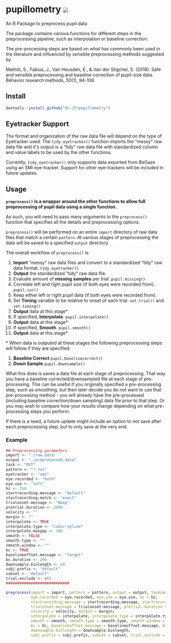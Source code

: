 # pupillometry <img src = "reference/figures/logo.png">

An R Package to preprocess pupil data

The package contains various functions for different steps in the preprocessing pipeline, such as interpolation or baseline correction.

The pre-processing steps are based on what has commonly been used in the literature and influenced by sensible preprocessing methods suggested by

Mathôt, S., Fabius, J., Van Heusden, E., & Van der Stigchel, S. (2018). Safe and sensible preprocessing and baseline correction of pupil-size data. Behavior research methods, 50(1), 94-106.

## Install

```r
devtools::install_github("dr-JT/pupillometry")
```

## Eyetracker Support

The format and organization of the raw data file will depend on the type of Eyetracker used. The `tidy_eyetracker()` function imports the "messy" raw data file and it's output is a "tidy" raw data file with standardized column and value labels to be used by the other functions. 

Currently, `tidy_eyetracker()` only supports data exported from BeGaze using an SMI eye-tracker. Support for other eye-trackers will be included in future updates.

## Usage

**`preprocess()` is a wrapper around the other functions to allow full preprocessing of pupil data using a single function.**

As such, you will need to pass many arguments to the `preprocess()` function that specifies all the details and preprocessing options.

`preprocess()` will be performed on an entire `import` directory of raw data files that match a certain `pattern`. At various stages of preprocessing the data will be saved to a specified `output` directory.

The overall workflow of `preprocess()` is:

1. **Import** "messy" raw data files and convert to a standardized "tidy" raw data format. `tidy_eyetracker()`
2. **Output** the standardized "tidy" raw data file.
3. Evaluate amount of **missing samples** per trial. `pupil.missing()`
4. Correlate left and right pupil size (if both eyes were recorded from). `pupil.cor()`
5. Keep either left or right pupil data (if both eyes were recorded from).
6. Set **Timing** variable to be relative to onset of each trial. `set.trial()` and `set.timing()`
7. **Output** data at this stage*
8. If specified, **Interpolate**. `pupil.interpolate()`
9. **Output** data at this stage*
10. If specified, **Smooth**. `pupil.smooth()`
11. **Output** data at this stage*

\* When data is outputed at these stages the following preprocessing steps will follow if they are specified:
1. **Baseline Correct** `pupil.baselinecorrect()`
2. **Down Sample** `pupil.downsample()`

What this does is saves a data file at each stage of preprocessing. That way you have a baseline corrected/downsampled file at each stage of pre-processing. This can be useful if you originally specified a pre-processing step, such as smoothing, but then later decide you do not want to use that pre-processing method - you will already have the pre-processed (including baseline correction/down sampling) data file prior to that step. Or you may wish to compare how your results change depending on what pre-processing steps you perform.

If there is a need, a future update might include an option to not save after each preprocessing step, but to only save at the very end.

### Example
```r
## Preprocessing parameters
import <- "./raw_data"
output <- "./preprocessed_data"
task <- "PVT"
pattern <- "*.txt"
eyetracker <- "smi"
eye.recorded <- "both"
eye.use <- "left"
hz <- 250
startrecording.message <- "default"
startrecording.match <- "exact"
trialonset.message <- "Beep"
pretrial.duration <- 2000
velocity <- ""
margin <- ""
interpolate <- TRUE
interpolate.type <- "cubic-spline"
interpolate.maxgap <- 300
smooth <- FALSE
smooth.type <- ""
smooth.window <- ""
bc <- TRUE
baselineoffset.message <- "Target"
bc.duration <- 200
downsample.binlength <- 20
subj.prefix <- "default"
subset <- "default"
trial.exclude <- c()
############################

preprocess(import = import, pattern = pattern, output = output, taskname = task, eyetracker = eyetracker, 
           eye.recorded = eye.recorded, eye.use = eye.use, hz = hz,
           startrecording.message = startrecording.message, startrecording.match = startrecording.match,
           trialonset.message = trialonset.message, pretrial.duration = pretrial.duration,
           velocity = velocity, margin = margin,
           interpolate = interpolate, interpolate.type = interpolate.type, interpolate.maxgap = interpolate.maxgap,
           smooth = smooth, smooth.type = smooth.type, smooth.window = smooth.window,
           bc = bc, baselineoffset.message = baselineoffset.message, bc.duration = bc.duration,
           downsample.binlength = downsample.binlength,
           subj.prefix = subj.prefix, subset = subset, trial.exclude = trial.exclude)
```
